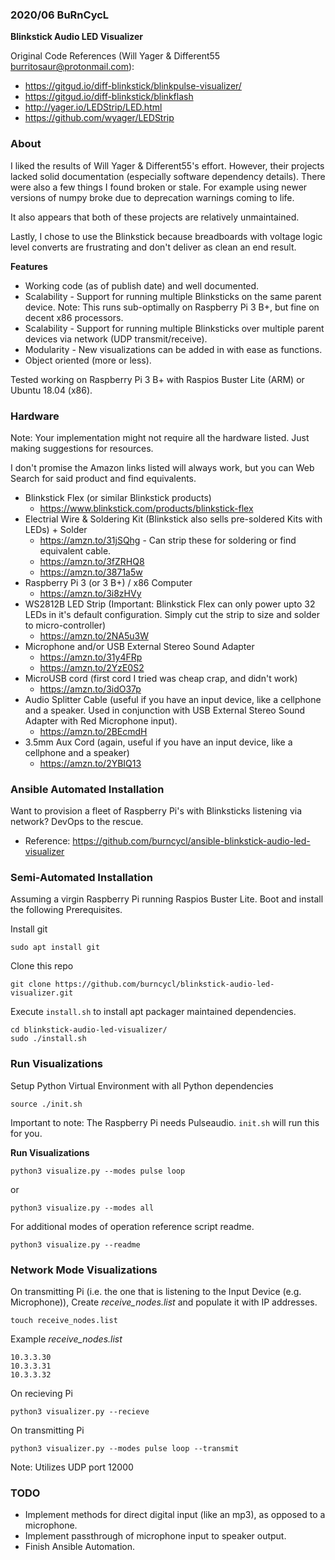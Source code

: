 ### 2020/06 BuRnCycL

**Blinkstick Audio LED Visualizer**

Original Code References (Will Yager & Different55 <burritosaur@protonmail.com>):
 - https://gitgud.io/diff-blinkstick/blinkpulse-visualizer/
 - https://gitgud.io/diff-blinkstick/blinkflash
 - http://yager.io/LEDStrip/LED.html
 - https://github.com/wyager/LEDStrip

### About

I liked the results of Will Yager & Different55's effort. However, their projects lacked solid documentation (especially software dependency details). 
There were also a few things I found broken or stale. For example using newer versions of numpy broke due to deprecation warnings coming to life.

It also appears that both of these projects are relatively unmaintained.

Lastly, I chose to use the Blinkstick because breadboards with voltage logic level converts are frustrating and don't deliver as clean an end result.  

**Features**
* Working code (as of publish date) and well documented.
* Scalability - Support for running multiple Blinksticks on the same parent device. Note: This runs sub-optimally on Raspberry Pi 3 B+, but fine on decent x86 processors.
* Scalability - Support for running multiple Blinksticks over multiple parent devices via network (UDP transmit/receive).
* Modularity - New visualizations can be added in with ease as functions.
* Object oriented (more or less).

Tested working on Raspberry Pi 3 B+ with Raspios Buster Lite (ARM) or Ubuntu 18.04 (x86).

### Hardware

Note: Your implementation might not require all the hardware listed. Just making suggestions for resources.

I don't promise the Amazon links listed will always work, but you can Web Search for said product and find equivalents. 

* Blinkstick Flex (or similar Blinkstick products) 
  - https://www.blinkstick.com/products/blinkstick-flex
* Electrial Wire & Soldering Kit (Blinkstick also sells pre-soldered Kits with LEDs) + Solder
  - https://amzn.to/31jSQhg - Can strip these for soldering or find equivalent cable.
  - https://amzn.to/3fZRHQ8
  - https://amzn.to/3871a5w
* Raspberry Pi 3 (or 3 B+) / x86 Computer
  - https://amzn.to/3i8zHVy 
* WS2812B LED Strip (Important: Blinkstick Flex can only power upto 32 LEDs in it's default configuration. Simply cut the strip to size and solder to micro-controller)
  - https://amzn.to/2NA5u3W
* Microphone and/or USB External Stereo Sound Adapter 
  - https://amzn.to/31y4FRp
  - https://amzn.to/2YzE0S2
* MicroUSB cord (first cord I tried was cheap crap, and didn't work)
  - https://amzn.to/3idO37p
* Audio Splitter Cable (useful if you have an input device, like a cellphone and a speaker. Used in conjunction with USB External Stereo Sound Adapter with Red Microphone input).
  - https://amzn.to/2BEcmdH 
* 3.5mm Aux Cord (again, useful if you have an input device, like a cellphone and a speaker)
  - https://amzn.to/2YBIQ13

### Ansible Automated Installation

Want to provision a fleet of Raspberry Pi's with Blinksticks listening via network? DevOps to the rescue.

* Reference: https://github.com/burncycl/ansible-blinkstick-audio-led-visualizer

### Semi-Automated Installation

Assuming a virgin Raspberry Pi running Raspios Buster Lite. Boot and install the following Prerequisites.

Install git
```
sudo apt install git 
```

Clone this repo
```
git clone https://github.com/burncycl/blinkstick-audio-led-visualizer.git
```

Execute `install.sh` to install apt packager maintained dependencies.
```
cd blinkstick-audio-led-visualizer/
sudo ./install.sh
```

### Run Visualizations

Setup Python Virtual Environment with all Python dependencies
```
source ./init.sh
```
Important to note: The Raspberry Pi needs Pulseaudio. `init.sh` will run this for you.

**Run Visualizations**
```
python3 visualize.py --modes pulse loop
```

or
```
python3 visualize.py --modes all
```

For additional modes of operation reference script readme.
```
python3 visualize.py --readme
```

### Network Mode Visualizations
On transmitting Pi (i.e. the one that is listening to the Input Device (e.g. Microphone)), Create *receive_nodes.list* and populate it with IP addresses.

```
touch receive_nodes.list
```

Example *receive_nodes.list* 
```
10.3.3.30
10.3.3.31
10.3.3.32
```

On recieving Pi
```
python3 visualizer.py --recieve
```

On transmitting Pi
```
python3 visualizer.py --modes pulse loop --transmit
```

Note: Utilizes UDP port 12000

### TODO

* Implement methods for direct digital input (like an mp3), as opposed to a microphone.
* Implement passthrough of microphone input to speaker output.
* Finish Ansible Automation.
